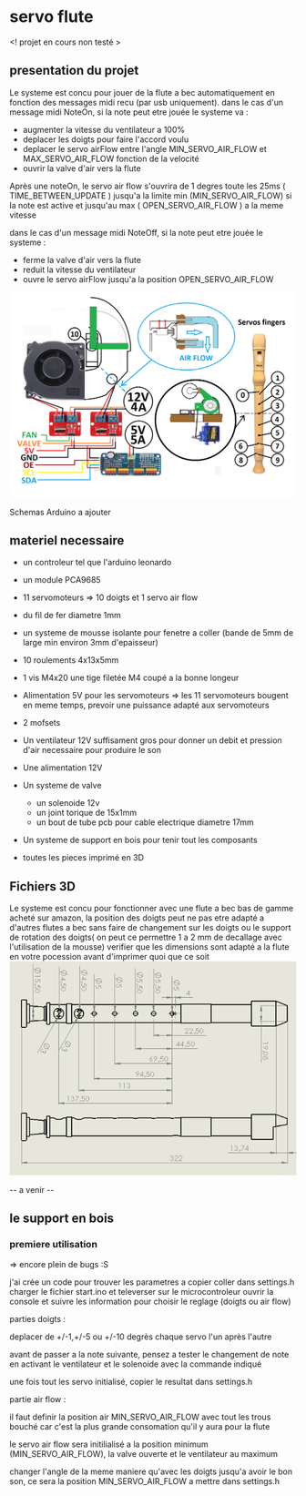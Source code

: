 # servo flute
<! projet en cours non testé >

## presentation du projet

Le systeme est concu pour jouer de la flute a bec automatiquement en fonction des messages midi recu (par usb uniquement).
dans le cas d'un message midi NoteOn, si la note peut etre jouée le systeme va :
- augmenter la vitesse du ventilateur a 100%
- deplacer les doigts pour faire l'accord voulu
- deplacer le servo airFlow entre l'angle MIN_SERVO_AIR_FLOW et MAX_SERVO_AIR_FLOW fonction de la velocité
- ouvrir la valve d'air vers la flute 

Après une noteOn, le servo air flow s'ouvrira de 1 degres toute les 25ms ( TIME_BETWEEN_UPDATE ) jusqu'a la limite min (MIN_SERVO_AIR_FLOW) si la note est active et jusqu'au max ( OPEN_SERVO_AIR_FLOW ) a la meme vitesse 

dans le cas d'un message midi NoteOff, si la note peut etre jouée le systeme :
- ferme la valve d'air vers la flute
- reduit la vitesse du ventilateur
- ouvre le servo airFlow jusqu'a la position OPEN_SERVO_AIR_FLOW

![Schema des doigts](https://github.com/glloq/servo-flute/blob/main/img/schemasComplet.png?raw=true)


Schemas Arduino a ajouter 

## materiel necessaire 

- un controleur tel que l'arduino leonardo
- un module PCA9685
- 11 servomoteurs => 10 doigts et 1 servo air flow
- du fil de fer diametre 1mm
- un systeme de mousse isolante pour fenetre a coller (bande de 5mm de large min environ 3mm d'epaisseur)
- 10 roulements 4x13x5mm
- 1 vis M4x20 une tige filetée M4 coupé a la bonne longeur
- Alimentation 5V pour les servomoteurs => les 11 servomoteurs bougent en meme temps, prevoir une puissance adapté aux servomoteurs
  
- 2 mofsets  
- Un ventilateur 12V suffisament gros pour donner un debit et pression d'air necessaire pour produire le son
- Une alimentation 12V
- Un systeme de valve
  - un solenoide 12v
  - un joint torique de 15x1mm
  - un bout de tube pcb pour cable electrique diametre 17mm
 
- Un systeme de support en bois pour tenir tout les composants

- toutes les pieces imprimé en 3D



## Fichiers 3D
Le systeme est concu pour fonctionner avec une flute a bec bas de gamme acheté sur amazon, la position des doigts peut ne pas etre adapté a d'autres flutes a bec sans faire de changement sur les doigts ou le support de rotation des doigts( on peut ce permettre 1 a 2 mm de decallage avec l'utilisation de la mousse) 
verifier que les dimensions sont adapté a la flute en votre pocession avant d'imprimer quoi que ce soit
![Dimensions flute](https://github.com/glloq/servo-flute/blob/main/img/dimenssionFlute.png?raw=true)

-- a venir --

## le support en bois


### premiere utilisation 

 => encore plein de bugs :S

j'ai crée un code pour trouver les parametres a copier coller dans settings.h
charger le fichier start.ino et televerser sur le microcontroleur
ouvrir la console et suivre les information pour choisir le reglage (doigts ou air flow)

parties doigts :

deplacer de +/-1,+/-5 ou +/-10 degrès chaque servo l'un après l'autre

avant de passer a la note suivante, pensez a tester le changement de note en activant le ventilateur et le solenoide avec la commande indiqué

une fois tout les servo initialisé, copier le resultat dans settings.h

partie air flow :

il faut definir la position air MIN_SERVO_AIR_FLOW avec tout les trous bouché car c'est la plus grande consomation qu'il y aura pour la flute

le servo air flow sera initilialisé a la position minimum (MIN_SERVO_AIR_FLOW), la valve ouverte et le ventilateur au maximum

changer l'angle de la meme maniere qu'avec les doigts jusqu'a avoir le bon son, ce sera la position MIN_SERVO_AIR_FLOW a mettre dans settings.h

